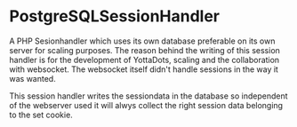 # PostgreSQLSessionHandler
A PHP Sesionhandler which uses its own database preferable on its own server for scaling purposes.
The reason behind the writing of this session handler is for the development of YottaDots, scaling and the collaboration with websocket. The websocket itself didn't handle sessions in the way it was wanted.

This session handler writes the sessiondata in the database so independent of the webserver used it will alwys collect the right session data belonging to the set cookie. 
